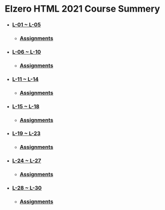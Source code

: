 # Elzero HTML 2021 Course Summery

* ### [L-01 ~ L-05](https://github.com/islamahmedc/Elzero_HTML_2021_Course/wiki/Home---L-01-~-L-05)
    * ### [Assignments](https://github.com/islamahmedc/Elzero_HTML_2021_Course/tree/master/Assignments/L-01~L-05)
* ### [L-06 ~ L-10](https://github.com/islamahmedc/Elzero_HTML_2021_Course/wiki/L-06-~-L-10)
    * ### [Assignments](https://github.com/islamahmedc/Elzero_HTML_2021_Course/tree/master/Assignments/L-06~L-10)
* ### [L-11 ~ L-14](https://github.com/islamahmedc/Elzero_HTML_2021_Course/wiki/L-11-~-L-14)
    * ### [Assignments](https://github.com/islamahmedc/Elzero_HTML_2021_Course/tree/master/Assignments/L-11~L-14)
* ### [L-15 ~ L-18](https://github.com/islamahmedc/Elzero_HTML_2021_Course/wiki/L-15-~-L-18)
    * ### [Assignments](https://github.com/islamahmedc/Elzero_HTML_2021_Course/tree/master/Assignments/L-15~L-18)
* ### [L-19 ~ L-23](https://github.com/islamahmedc/Elzero_HTML_2021_Course/wiki/L-19-~-L-23)
    * ### [Assignments](https://github.com/islamahmedc/Elzero_HTML_2021_Course/tree/master/Assignments/L-19~L-23)
* ### [L-24 ~ L-27](https://github.com/islamahmedc/Elzero_HTML_2021_Course/wiki/L-24-~-L-27)
    * ### [Assignments](https://github.com/islamahmedc/Elzero_HTML_2021_Course/tree/master/Assignments/L-24~L-27)
* ### [L-28 ~ L-30](https://github.com/islamahmedc/Elzero_HTML_2021_Course/wiki/L-28-~-L-30)
    * ### [Assignments](https://github.com/islamahmedc/Elzero_HTML_2021_Course/tree/master/Assignments/L-28~L-30)